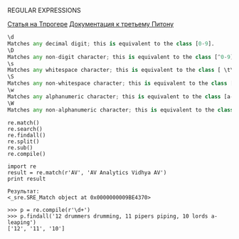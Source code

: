 REGULAR EXPRESSIONS

[Статья на Тпрогере](https://tproger.ru/translations/regular-expression-python/)
[Документация к третьему Питону](https://docs.python.org/3/howto/regex.html)



```python
\d
Matches any decimal digit; this is equivalent to the class [0-9].
\D
Matches any non-digit character; this is equivalent to the class [^0-9].
\s
Matches any whitespace character; this is equivalent to the class [ \t\n\r\f\v].
\S
Matches any non-whitespace character; this is equivalent to the class [^ \t\n\r\f\v].
\w
Matches any alphanumeric character; this is equivalent to the class [a-zA-Z0-9_].
\W
Matches any non-alphanumeric character; this is equivalent to the class [^a-zA-Z0-9_]
```


```
re.match()
re.search()
re.findall()
re.split()
re.sub()
re.compile()

import re
result = re.match(r'AV', 'AV Analytics Vidhya AV')
print result

Результат:
<_sre.SRE_Match object at 0x0000000009BE4370>
```


```
>>> p = re.compile(r'\d+')
>>> p.findall('12 drummers drumming, 11 pipers piping, 10 lords a-leaping')
['12', '11', '10']
```